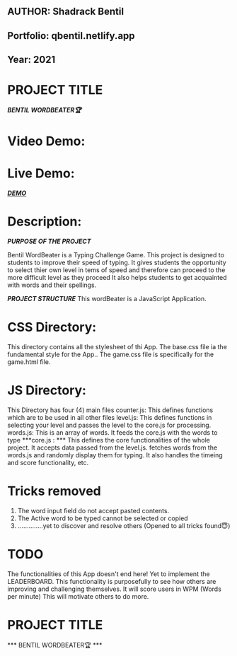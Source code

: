 ## AUTHOR: Shadrack Bentil
## Portfolio: qbentil.netlify.app
## Year: 2021

# PROJECT TITLE
***BENTIL WORDBEATER🏆***

# Video Demo:
***<URL HERE>***

# Live Demo:
***<a href = "pukkawordbeater.netlify.app" target = "_blank">DEMO</a>***

# Description:

***PURPOSE OF THE PROJECT***

Bentil WordBeater is a Typing Challenge Game.
This project is designed to students to improve their speed of typing.
It gives students the opportunity to select thier own level in tems of speed
and therefore can proceed to the more difficult level as they proceed
It also helps students to get acquainted with words and their spellings.

***PROJECT STRUCTURE***
This wordBeater is a JavaScript Application.

# CSS Directory:
This directory contains all the stylesheet of thi App.
The base.css file ia the fundamental style for the App..
The game.css file is specifically for the game.html file.

# JS Directory:
This Directory has four (4) main files
counter.js: This defines functions which are to be used in all other files
level.js: This defines functions in selecting your level and passes the level to the core.js for processing.
words.js: This is an array of words. It feeds the core.js with the words to type
***core.js : ***
This defines the core functionalities of the whole project.
It accepts data passed from the level.js.
fetches words from the words.js and randomly display them for typing.
It also handles the timeing and score functionality, etc.

# Tricks removed
1. The word input field do not accept pasted contents.
2. The Active word to be typed cannot be selected or copied
3. ..............yet to discover and resolve others (Opened to all tricks found😇)

# TODO
The functionalities of this App doesn't end here!
Yet to implement the LEADERBOARD.
This functionality is purposefully to see how others are improving and challenging themselves.
It will score users in WPM (Words per minute)
This will motivate others to do more.

# PROJECT TITLE
*** BENTIL WORDBEATER🏆 ***